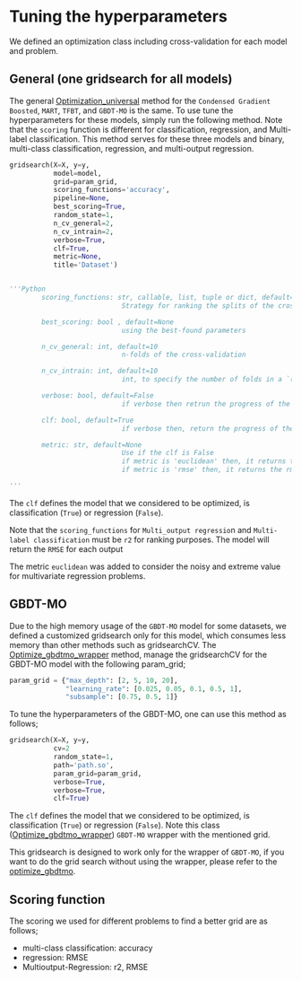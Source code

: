 # Tuning the hyperparameters



We defined an optimization class including cross-validation for each model and problem.


## General (one gridsearch for all models)
The general [Optimization_universal](Optimization_universal.py) method for the `Condensed Gradient Boosted`, `MART`, `TFBT`, and `GBDT-MO` is the same. To use tune the hyperparameters for these models, simply run the following method. Note that the `scoring` function is different for classification, regression, and Multi-label classification. This method serves for these three models and binary, multi-class classification, regression, and multi-output regression.

```Python
gridsearch(X=X, y=y,
           model=model,
           grid=param_grid,
           scoring_functions='accuracy',
           pipeline=None,
           best_scoring=True,
           random_state=1,
           n_cv_general=2,
           n_cv_intrain=2,
           verbose=True,
           clf=True,
           metric=None,
           title='Dataset')


'''Python
        scoring_functions: str, callable, list, tuple or dict, default=None
                            Strategy for ranking the splits of the cross-validated model

        best_scoring: bool , default=None
                            using the best-found parameters

        n_cv_general: int, default=10
                            n-folds of the cross-validation 

        n_cv_intrain: int, default=10
                            int, to specify the number of folds in a `(Stratified)KFold`

        verbose: bool, default=False
                            if verbose then retrun the progress of the search

        clf: bool, default=True
                            if verbose then, return the progress of the search

        metric: str, default=None
                            Use if the clf is False
                            if metric is 'euclidean' then, it returns the euclidean distance as a score
                            if metric is 'rmse' then, it returns the rmse as a score 

'''
```

The `clf` defines the model that we considered to be optimized, is classification (`True`) or regression (`False`).

Note that the `scoring_functions` for `Multi_output regressio`n and `Multi-label classification` must be `r2` for ranking purposes. The model will return the `RMSE` for each output

The metric `euclidean` was added to consider the noisy and extreme value for multivariate regression problems.

## GBDT-MO
Due to the high memory usage of the `GBDT-MO` model for some datasets, we defined a customized gridsearch only for this model, which consumes less memory than other methods such as gridsearchCV.
The [Optimize_gbdtmo_wrapper](Optimize_gbdtmo_wrapper.py) method, manage the gridsearchCV for the GBDT-MO model with the following param_grid;
```Python
param_grid = {"max_depth": [2, 5, 10, 20],
              "learning_rate": [0.025, 0.05, 0.1, 0.5, 1],
              "subsample": [0.75, 0.5, 1]}
```
To tune the hyperparameters of the GBDT-MO, one can use this method as follows;
```Python
gridsearch(X=X, y=y,
           cv=2
           random_state=1,
           path='path.so',
           param_grid=param_grid,
           verbose=True,
           verbose=True,
           clf=True)
```
The `clf` defines the model that we considered to be optimized, is classification (`True`) or regression (`False`).
Note this class ([Optimize_gbdtmo_wrapper](Optimize_gbdtmo_wrapper.py)) `GBDT-MO` wrapper with the mentioned grid. 

This gridsearch is designed to work only for the wrapper of `GBDT-MO`, if you want to do the grid search without using the wrapper, please refer to the [optimize_gbdtmo](optimize_gbdtmo.py).


## Scoring function
The scoring we used for different problems to find a better grid are as follows;
<ul>
  <li> multi-class classification: accuracy </li>
  <li> regression: RMSE</li>
  <li> Multioutput-Regression: r2, RMSE</li>
</ul>
